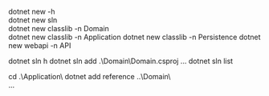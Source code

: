 dotnet new -h  
dotnet new sln                     
dotnet new classlib -n Domain      
dotnet new classlib -n Application 
dotnet new classlib -n Persistence 
dotnet new webapi -n API

 dotnet sln h
 dotnet sln add .\Domain\Domain.csproj
 ...
 dotnet sln list 

 cd .\Application\ 
 dotnet add reference ..\Domain\  
...

